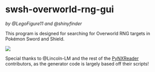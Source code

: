# swsh-overworld-rng-gui
_by @LegoFigure11 and @shinyfinder_

This program is designed for searching for Overworld RNG targets in Pokémon Sword and Shield.

![](https://i.imgur.com/3iH1ss3.png)

Special thanks to @Lincoln-LM and the rest of the [PyNXReader](https://github.com/Lincoln-LM/PyNXReader) contributors, as the generator code is largely based off their scripts!
